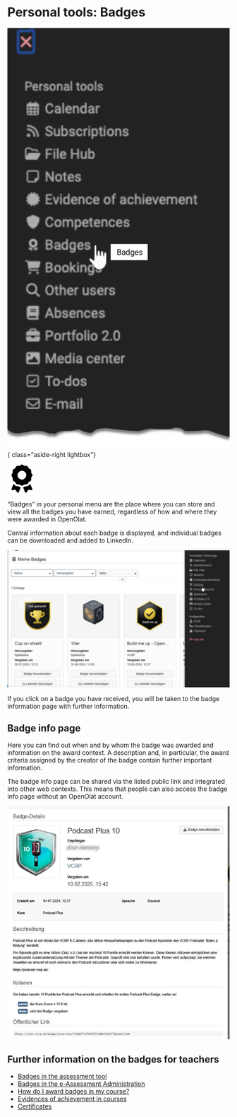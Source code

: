 # Personal tools: Badges

![pers_menu_badges_v1_en.png](assets/pers_menu_badges_v1_en.png){ class="aside-right lightbox"}

![icon_badges.png](assets/icon_badges.png)

“Badges” in your personal menu are the place where you can store and view all the badges you have earned, regardless of how and where they were awarded in OpenOlat.

Central information about each badge is displayed, and individual badges can be downloaded and added to LinkedIn.

![Badge personal tool](assets/Badge_erhalten.jpg) 

If you click on a badge you have received, you will be taken to the badge information page with further information.

## Badge info page

Here you can find out when and by whom the badge was awarded and information on the award context. A description and, in particular, the award criteria assigned by the creator of the badge contain further important information.

The badge info page can be shared via the listed public link and integrated into other web contexts. This means that people can also access the badge info page without an OpenOlat account. 

![Badges Infoseite](assets/Badge_Beispiel.jpg)


## Further information on the badges for teachers 

* [Badges in the assessment tool](../learningresources/OpenBadges.md)<br>
* [Badges in the e-Assessment Administration](../../manual_admin/administration/e-Assessment_openBadges.md) <br> 
* [How do I award badges in my course?](../../manual_how-to//badges/badges.md)<br>
* [Evidences of achievement in courses](../learningresources/Course_Settings_Assessment.md#evidences-of-achievement)<br>
* [Certificates](../learningresources/Course_Settings_Assessment.md#course-certificate)<br>
